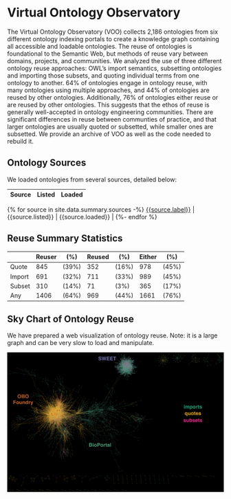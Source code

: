 # Virtual Ontology Observatory

The Virtual Ontology Observatory (VOO) collects 2,186 ontologies from six different ontology indexing portals to create a knowledge graph containing all accessible and loadable ontologies. The reuse of ontologies is foundational to the Semantic Web, but methods of reuse vary between domains, projects, and communities. We analyzed the use of three different ontology reuse approaches: OWL’s import semantics, subsetting ontologies and importing those subsets, and quoting individual terms from one ontology to another. 64% of ontologies engage in ontology reuse, with many ontologies using multiple approaches, and 44% of ontologies are reused by other ontologies. Additionally, 76% of ontologies either reuse or are reused by other ontologies. This suggests that the ethos of reuse is generally well-accepted in ontology engineering communities. There are significant differences in reuse between communties of practice, and that larger ontologies are usually quoted or subsetted, while smaller ones are subsetted. We provide an archive of VOO as well as the code needed to rebuild it.

## Ontology Sources

We loaded ontologies from several sources, detailed below:

| Source | Listed | Loaded |
|-|-|-|
{% for source in site.data.summary.sources -%}
[{{source.label}}]({{source.website}}) | {{source.listed}} | {{source.loaded}} |
{%- endfor %}


## Reuse Summary Statistics

| | Reuser | (%) | Reused | (%) | Either | (%) |
|-|--------|-----|--------|-----|--------|-----|
| Quote | 845 | (39%) | 352 | (16%) | 978 | (45%) |
| Import | 691 | (32%) | 711 | (33%) | 989 | (45%) |
| Subset | 310 | (14%) | 71  | (3%)  | 365 | (17%) |
| Any | 1406 | (64%) | 969 | (44%) | 1661 | (76%) |



## Sky Chart of Ontology Reuse

We have prepared a web visualization of ontology reuse. Note: it is a large graph and can be very slow to load and manipulate.

[![Ontology Sky Chart](skychart/thumbnail.png)](skychart/)

